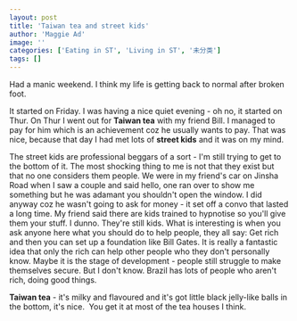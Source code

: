 ```yaml
---
layout: post
title: 'Taiwan tea and street kids'
author: 'Maggie Ad'
image: ''
categories: ['Eating in ST', 'Living in ST', '未分类']
tags: []
---
```


Had a manic weekend. I think my life is getting back to normal after broken foot.

It started on Friday. I was having a nice quiet evening - oh no, it started on Thur. On Thur I went out for **Taiwan tea** with my friend Bill. I managed to pay for him which is an achievement coz he usually wants to pay. That was nice, because that day I had met lots of **street kids** and it was on my mind.

The street kids are professional beggars of a sort - I'm still trying to get to the bottom of it. The most shocking thing to me is not that they exist but that no one considers them people. We were in my friend's car on Jinsha Road when I saw a couple and said hello, one ran over to show me something but he was adamant you shouldn't open the window. I did anyway coz he wasn't going to ask for money - it set off a convo that lasted a long time. My friend said there are kids trained to hypnotise so you'll give them your stuff. I dunno. They're still kids. What is interesting is when you ask anyone here what you should do to help people, they all say: Get rich and then you can set up a foundation like Bill Gates. It is really a fantastic idea that only the rich can help other people who they don't personally know. Maybe it is the stage of development - people still struggle to make themselves secure. But I don't know. Brazil has lots of people who aren't rich, doing good things.

**Taiwan tea** - it's milky and flavoured and it's got little black jelly-like balls in the bottom, it's nice.  You get it at most of the tea houses I think.